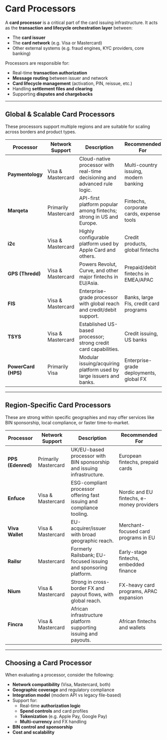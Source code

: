 # Card Processors

A **card processor** is a critical part of the card issuing infrastructure.
It acts as the **transaction and lifecycle orchestration layer** between:

- The **card issuer**
- The **card network** (e.g. Visa or Mastercard)
- Other external systems (e.g. fraud engines, KYC providers, core banking)

Processors are responsible for:

- Real-time **transaction authorization**
- **Message routing** between issuer and network
- **Card lifecycle management** (activation, PIN, reissue, etc.)
- Handling **settlement files and clearing**
- Supporting **disputes and chargebacks**

---

## Global & Scalable Card Processors

These processors support multiple regions and are suitable for scaling across borders and product types.

| Processor           | Network Support      | Description                                                                | Recommended For                          |
|---------------------|----------------------|----------------------------------------------------------------------------|------------------------------------------|
| **Paymentology**    | Visa & Mastercard    | Cloud-native processor with real-time decisioning and advanced rule logic. | Multi-country issuing, modern banking    |
| **Marqeta**         | Primarily Mastercard | API-first platform popular among fintechs; strong in US and Europe.        | Fintechs, corporate cards, expense tools |
| **i2c**             | Visa & Mastercard    | Highly configurable platform used by Apple Card and others.                | Credit products, global fintechs         |
| **GPS (Thredd)**    | Visa & Mastercard    | Powers Revolut, Curve, and other major fintechs in EU/Asia.                | Prepaid/debit fintechs in EMEA/APAC      |
| **FIS**             | Visa & Mastercard    | Enterprise-grade processor with global reach and credit/debit support.     | Banks, large FIs, credit card programs   |
| **TSYS**            | Visa & Mastercard    | Established US-based processor; strong credit card capabilities.           | Credit issuing, US banks                 |
| **PowerCard (HPS)** | Primarily Visa       | Modular issuing/acquiring platform used by large issuers and banks.        | Enterprise-grade deployments, global FX  |

---

## Region-Specific Card Processors

These are strong within specific geographies and may offer services like BIN sponsorship, local compliance, or faster
time-to-market.

| Processor         | Network Support      | Description                                                            | Recommended For                           |
|-------------------|----------------------|------------------------------------------------------------------------|-------------------------------------------|
| **PPS (Edenred)** | Primarily Mastercard | UK/EU-based processor with BIN sponsorship and issuing infrastructure. | European fintechs, prepaid cards          |
| **Enfuce**        | Visa & Mastercard    | ESG-compliant processor offering fast issuing and compliance tooling.  | Nordic and EU fintechs, e-money providers |
| **Viva Wallet**   | Visa & Mastercard    | EU-acquirer/issuer with broad geographic reach.                        | Merchant-focused card programs in EU      |
| **Railsr**        | Mastercard           | Formerly Railsbank; EU-focused issuing and sponsoring platform.        | Early-stage fintechs, embedded finance    |
| **Nium**          | Visa & Mastercard    | Strong in cross-border FX and payout flows, with global reach.         | FX-heavy card programs, APAC expansion    |
| **Fincra**        | Visa & Mastercard    | African infrastructure platform supporting issuing and payouts.        | African fintechs and wallets              |

---

## Choosing a Card Processor

When evaluating a processor, consider the following:

- **Network compatibility** (Visa, Mastercard, both)
- **Geographic coverage** and regulatory compliance
- **Integration model** (modern API vs legacy file-based)
- Support for:
    - Real-time **authorization logic**
    - **Spend controls** and card profiles
    - **Tokenization** (e.g. Apple Pay, Google Pay)
    - **Multi-currency** and FX handling
- **BIN control and sponsorship**
- **Cost and scalability**


